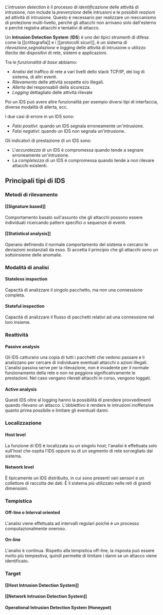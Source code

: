 L'*intrusion detection* è il processo di *identificazione* delle attività di intrusione, non include la *prevenzione* delle intrusioni e le possibili *reazioni* ad attività di intrusione.
Questo è necessario per realizzare un meccanismo di protezione multi-livello, perché gli attacchi non arrivano solo dall'esterno e perché registra attacchi e tentativi di attacco.

Un **Intrusion Detection System** (**IDS**) è uno dei tipici strumenti di difesa come la [[crittografia]] e i [[protocolli sicuri]], è un sistema di *rilevazione*,*segnalazione* e *logging* delle attività di intrusione o utilizzo illecito dei dispositivi di rete, sistemi e applicazioni.

Tra le *funzionalità di base* abbiamo:
- *Analisi* del traffico di rete a vari livelli dello stack TCP/IP, dei log di sistema, di altri eventi.
- *Rilevamento* delle attività sospette e/o illegali.
- *Allerta* dei responsabili della sicurezza.
- *Logging* dettagliato delle attività rilevate

Poi un IDS può avere altre funzionalità per esempio diversi tipi di interfaccia, diverse modalità di allerta, ecc.

I due casi di errore in un IDS sono:
- *Falsi positivi*: quando un IDS segnala erroneamente un'intrusione.
- *Falsi negativi*: quando un IDS non segnala un'intrusione.

Gli indicatori di prestazione di un IDS sono:
- L'*accuratezza* di un IDS è compromessa quando tende a segnare erroneamente un'intrusione.
- La *completezza* di un IDS è compromessa quando tende a non rilevare attacchi esistenti.

## Principali tipi di IDS
### Metodi di rilevamento
#### [[Signature based]]
Comportamento basato sull'assunto che gli attacchi possono essere individuati ricercando pattern specifici o sequenze di eventi.

#### [[Statistical analysis]]
Operano definendo il normale comportamento del sistema e cercano le deviazioni sostanziali da esso. Si accetta il principio che gli attacchi sono un sottoinsieme delle anomalie.

### Modalità di analisi
#### Stateless inspection
Capacità di analizzare il singolo pacchetto, ma non una connessione completa.

#### Stateful inspection
Capacità di analizzare il flusso di pacchetti relativi ad una connessione nel loro insieme.

### Reattività
#### Passive analysis
Gli IDS catturano una copia di tutti i pacchetti che vedono passare e li analizzano per cercare di individuare eventuali attacchi o azioni illegali.
L'analisi passiva serve per la rilevazione, non è invadente per il normale funzionamento della rete e non ne peggiora significativamente le prestazioni.
Nel caso vengano rilevati attacchi in corso, vengono loggati.

#### Active analysis
Questi IDS oltre al logging hanno la possibilità di prendere provvedimenti quando rilevano un attacco.
L'obbiettivo è rendere le intrusioni inoffensive quanto prima possibile e limitare gli eventuali danni.

### Localizzazione
#### Host level
La funzione di IDS è localizzata su un singolo host; l'analisi è effettuata solo sull'host che ospita l'IDS oppure su di un segmento di rete sorvegliato dal sistema.

#### Network level
È tipicamente un IDS distribuito, in cui sono presenti vari sensori e un collettore di raccolta dei dati. È il sistema più utilizzato nelle reti di grandi dimensioni.

### Tempistica
#### Off-line o Interval oriented
L'analisi viene effettuata ad intervalli regolari poiché è un processo computazionalmente oneroso.

#### On-line
L'analisi è continua. Rispetto alla tempistica off-line, la risposta può essere molto più tempestiva, quindi permette di limitare i danni se un attacco viene identificato.

### Target
#### [[Host Intrusion Detection System]]

#### [[Network Intrusion Detection System]]

#### Operational Intrusion Detection System (Honeypot)
